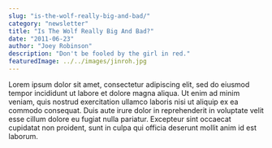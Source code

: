 ```yaml
---
slug: "is-the-wolf-really-big-and-bad/"
category: "newsletter"
title: "Is The Wolf Really Big And Bad?"
date: "2011-06-23"
author: "Joey Robinson"
description: "Don't be fooled by the girl in red."
featuredImage: ../../images/jinroh.jpg
---
```


Lorem ipsum dolor sit amet, consectetur adipiscing elit, sed do eiusmod tempor incididunt ut labore et dolore magna aliqua. Ut enim ad minim veniam, quis nostrud exercitation ullamco laboris nisi ut aliquip ex ea commodo consequat. Duis aute irure dolor in reprehenderit in voluptate velit esse cillum dolore eu fugiat nulla pariatur. Excepteur sint occaecat cupidatat non proident, sunt in culpa qui officia deserunt mollit anim id est laborum.
